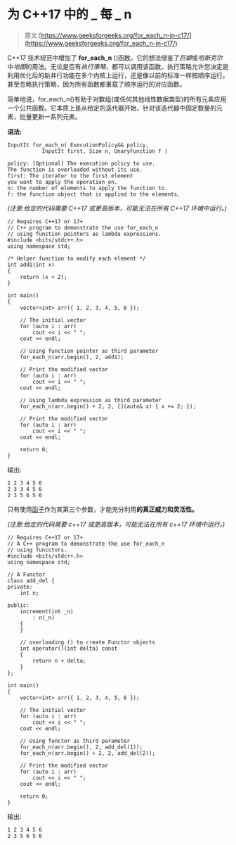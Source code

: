 # 为 C++17 中的 _ 每 _ n

> 原文:[https://www.geeksforgeeks.org/for_each_n-in-c17/](https://www.geeksforgeeks.org/for_each_n-in-c17/)

C++17 技术规范中增加了 **for_each_n** ()函数。它的想法借鉴了*巨蟒*或*哈斯克尔*中*地图*的用法。无论是否有*执行策略*，都可以调用该函数。执行策略允许您决定是利用优化后的新并行功能在多个内核上运行，还是像以前的标准一样按顺序运行。甚至忽略执行策略，因为所有函数都重载了顺序运行的对应函数。

简单地说，for_each_n()有助于对数组(或任何其他线性数据类型)的所有元素应用一个公共函数。它本质上是从给定的迭代器开始，针对该迭代器中固定数量的元素，批量更新一系列元素。

**语法:**

```
InputIt for_each_n( ExecutionPolicy&& policy,
           InputIt first, Size n, UnaryFunction f )

policy: [Optional] The execution policy to use.
The function is overloaded without its use.
first: The iterator to the first element 
you want to apply the operation on.
n: the number of elements to apply the function to.
f: the function object that is applied to the elements.  

```

*(注意:给定的代码需要 C++17 或更高版本，可能无法在所有 C++17 环境中运行。)*

```
// Requires C++17 or 17+
// C++ program to demonstrate the use for_each_n
// using function pointers as lambda expressions.
#include <bits/stdc++.h>
using namespace std;

/* Helper function to modify each element */
int add1(int x)
{
    return (x + 2);
}

int main()
{
    vector<int> arr({ 1, 2, 3, 4, 5, 6 });

    // The initial vector
    for (auto i : arr)
        cout << i << " ";
    cout << endl;

    // Using function pointer as third parameter
    for_each_n(arr.begin(), 2, add1);

    // Print the modified vector
    for (auto i : arr)
        cout << i << " ";
    cout << endl;

    // Using lambda expression as third parameter
    for_each_n(arr.begin() + 2, 2, [](auto& x) { x += 2; });

    // Print the modified vector
    for (auto i : arr)
        cout << i << " ";
    cout << endl;

    return 0;
}
```

输出:

```
1 2 3 4 5 6
2 3 3 4 5 6
2 3 5 6 5 6

```

只有使用[函子](https://www.geeksforgeeks.org/functors-in-cpp/)作为其第三个参数，才能充分利用**的真正威力和灵活性。**

*(注意:给定的代码需要 c++17 或更高版本，可能无法在所有 c++17 环境中运行。)*

```
// Requires C++17 or 17+
// A C++ program to demonstrate the use for_each_n
// using funcctors.
#include <bits/stdc++.h>
using namespace std;

// A Functor
class add_del {
private:
    int n;

public:
    increment(int _n)
        : n(_n)
    {
    }

    // overloading () to create Functor objects
    int operator()(int delta) const
    {
        return n + delta;
    }
};

int main()
{
    vector<int> arr({ 1, 2, 3, 4, 5, 6 });

    // The initial vector
    for (auto i : arr)
        cout << i << " ";
    cout << endl;

    // Using functor as third parameter
    for_each_n(arr.begin(), 2, add_del(1));
    for_each_n(arr.begin() + 2, 2, add_del(2));

    // Print the modified vector
    for (auto i : arr)
        cout << i << " ";
    cout << endl;

    return 0;
}
```

输出:

```
1 2 3 4 5 6
2 3 5 6 5 6

```